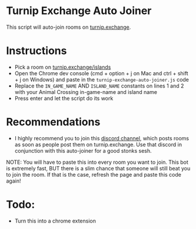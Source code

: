 # Turnip Exchange Auto Joiner
This script will auto-join rooms on [turnip.exchange](https://turnip.exchange).

Instructions
============
- Pick a room on [turnip.exchange/islands](https://turnip.exchange/islands)
- Open the Chrome dev console (cmd + option + j on Mac and ctrl + shift + j on Windows) and paste in the `turnip-exchange-auto-joiner.js` code
- Replace the `IN_GAME_NAME` AND `ISLAND_NAME` constants on lines 1 and 2 with your Animal Crossing in-game-name and island name
- Press enter and let the script do its work

Recommendations
===============
- I highly recommend you to join this [discord channel](https://discordapp.com/channels/695018916279484477/695376591156412536), which posts rooms as soon as people post them on turnip.exchange. Use that discord in conjunction with this auto-joiner for a good stonks sesh.

NOTE: You will have to paste this into every room you want to join. This bot is extremely fast, BUT there is a slim chance that someone will still beat you to join the room. If that is the case, refresh the page and paste this code again!

Todo:
====
- Turn this into a chrome extension